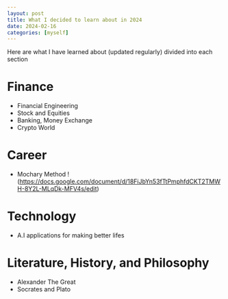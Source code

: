 ```yaml
---
layout: post
title: What I decided to learn about in 2024
date: 2024-02-16
categories: [myself]
---
```


Here are what I have learned about (updated regularly) divided into each section

# Finance

- Financial Engineering
- Stock and Equities
- Banking, Money Exchange
- Crypto World

# Career

- Mochary Method !(https://docs.google.com/document/d/18FiJbYn53fTtPmphfdCKT2TMWH-8Y2L-MLqDk-MFV4s/edit)

# Technology
- A.I applications for making better lifes

# Literature, History, and Philosophy

- Alexander The Great
- Socrates and Plato

